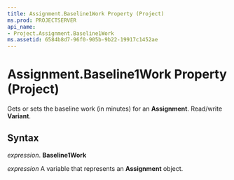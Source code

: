 ```yaml
---
title: Assignment.Baseline1Work Property (Project)
ms.prod: PROJECTSERVER
api_name:
- Project.Assignment.Baseline1Work
ms.assetid: 6584b8d7-96f0-905b-9b22-19917c1452ae
---
```



# Assignment.Baseline1Work Property (Project)

Gets or sets the baseline work (in minutes) for an  **Assignment**. Read/write **Variant**.


## Syntax

 _expression_. **Baseline1Work**

 _expression_ A variable that represents an **Assignment** object.


